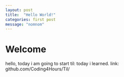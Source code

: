 ```yaml
---
layout: post
title:  "Hello World!"
categories: first post
message: "nomnom"
---
```


# Welcome

hello, today i am going to start til: today i learned.
link: github.com/Coding4Hours/Til/
